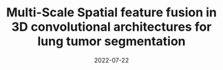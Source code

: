 ---
# Documentation: https://sourcethemes.com/academic/docs/managing-content/

title: "Multi-Scale Spatial feature fusion in 3D convolutional architectures for lung tumor segmentation"
summary: "We propose a novel method for the volumetric segmentation of lung tumor volumes with encoder-decoder architectures which utilize multi-scale features from 2D convolutions as well as volumetric information using 3D convolutions."
authors: ["Suhail Najeeb"]
tags: ["lung-tumor-segmentation", "segmentation", "encoder-decoder","deep-learning","ct-scan", "biomedical-imaging","spatial-feature-fusion"]
categories: ["biomedical-imaging"]
date: 2022-07-22

# Optional external URL for project (replaces project detail page).
external_link: https://github.com/suhailnajeeb/spatial-feature-fusion

# Featured image
# To use, add an image named `featured.jpg/png` to your page's folder.
# Focal points: Smart, Center, TopLeft, Top, TopRight, Left, Right, BottomLeft, Bottom, BottomRight.
image:
  caption: ""
  focal_point: ""
  preview_only: false

# Custom links (optional).
#   Uncomment and edit lines below to show custom links.
# links:
# - name: Follow
#   url: https://twitter.com/najeeb_suhail
#   icon_pack: fab
#   icon: twitter

url_code: https://github.com/suhailnajeeb/spatial-feature-fusion
url_pdf: https://pdf.sciencedirectassets.com/273545/1-s2.0-S1746809422X00050/1-s2.0-S174680942200444X/main.pdf?X-Amz-Security-Token=IQoJb3JpZ2luX2VjEMP%2F%2F%2F%2F%2F%2F%2F%2F%2F%2FwEaCXVzLWVhc3QtMSJGMEQCIF8SKzZyo4bOWvXNrUf2UpXg%2BmF8tjsW%2FD1hLqIhISh9AiB8L33g%2F7RdiBT%2FijLG2JzF5oda5DjmrsJSQU4GSc1mnCrVBAi7%2F%2F%2F%2F%2F%2F%2F%2F%2F%2F8BEAUaDDA1OTAwMzU0Njg2NSIMooMWYelr8nWcl9HzKqkEsHgqp2eDLIj4xBTGnYd5qyY56FbK5kgWd7LJ%2FQwXv%2BPB6llILKMOZxYgMtFElnAoKJ4NevitLMvaxxYMTGj9p2dD5nALRK0sKY8a854P%2BnkoiYIP8frdCgsJOHCJ3ESdbxt%2BWnjU%2FvTAxyiYME6Ohl%2FhTYFkv4mxX%2FG3OtT0F0gDt8dOyCl5dPooetKHET2BSzqI94jwMtS9pcdc47tj0Vy9PwmyiuHmbQyaY%2FiYeXglikuq4eC63N7snayHOGDtNnr14axq6LX1NCNO27jzDy5iBZNHVAaGdGukDAVLlUsIzua8rZ%2Fu%2FGzfl60bIU8UogylHqALX7x2uZsq1rtkeRYuSjteQVTVj4Gjtp4FuiDFOcBr94HgbZ5mLuacrdvkBhNj4%2FfqMKogsD9it%2F5BXhRmKf5y64R%2BYKI52GpqQjjGSQWdR9mNkEqaPYGKE4AZULWVV7PvD2p70dNupMXqrKD0yZZpvHUb11hKuvjDtQ1YDQ2UnlBpTtU%2FvjAb6J8unQeG3s%2F0fIadiEgzeWac4dagZ%2FyIDVZGXDA%2FXDI5Tnw6jDnVwPK0wEFKX4Tp64myKrSOO50VRd8N0ENruoPwcA0Cp%2FeF303%2BqU9GQfnajblpmML0izJ%2B5%2F2B8h5uIK06EGNNv9hqHkmTPkoOMrP3l6pu%2BLY8IHGMefQuX2MK0%2BaeGb22stSUbfBlONF7XalwAwMrVvOpGs8z7g85aRwWsOT41nvv8%2FY8DTCBhMObBjqqAcUeoCD6cNn8HnLT3CW7kGOlU%2BmHZwM%2FQUgm6EYoJyfj%2F%2BbOUCjojQsuKc6MImwza9bkgozUraMIfE4ZG7Gtzu3fg3uHfvt8GFnyeLXHXONtb2PkWgN5mupfGGOWRvlsxtt1vsboUCN4Coj4qndV9Zz0hV1osRyo1FEfuyBzNeZrZ6x3c2htw6HEFZ%2BisMry7xmhLfznGye0gh1gLHVYe8tIMiX%2Ff6vykNO%2B&X-Amz-Algorithm=AWS4-HMAC-SHA256&X-Amz-Date=20221113T105339Z&X-Amz-SignedHeaders=host&X-Amz-Expires=300&X-Amz-Credential=ASIAQ3PHCVTYWP6BF2GI%2F20221113%2Fus-east-1%2Fs3%2Faws4_request&X-Amz-Signature=b9699deac0db01a4347287b6bc57a9a375783b0f3866c1d8cdc3fce2dfa08727&hash=63ba0220e66eec7e4895ab97aaea9773aff0b432415d6b2dbc1c1c7c228322e1&host=68042c943591013ac2b2430a89b270f6af2c76d8dfd086a07176afe7c76c2c61&pii=S174680942200444X&tid=spdf-efa1a12f-e548-4099-a25f-f479fb5ebdf4&sid=6b46bf4f74a3574a0e7a59e8af08c0fd2294gxrqa&type=client&ua=4d505c5101575350560756&rr=7696f7024a9fdf1c
url_slides: https://github.com/suhailnajeeb/spatial-feature-fusion/blob/main/slide/multi-scale-spatial-feature-fusion.pdf
url_video: ""

# Slides (optional).
#   Associate this project with Markdown slides.
#   Simply enter your slide deck's filename without extension.
#   E.g. `slides = "example-slides"` references `content/slides/example-slides.md`.
#   Otherwise, set `slides = ""`.
slides: ""
---